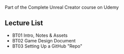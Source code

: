 Part of the Complete Unreal Creator course on Udemy

## Lecture List
* BT01 Intro, Notes & Assets
* BT02 Game Design Document
* BT03 Setting Up a GitHub "Repo"
